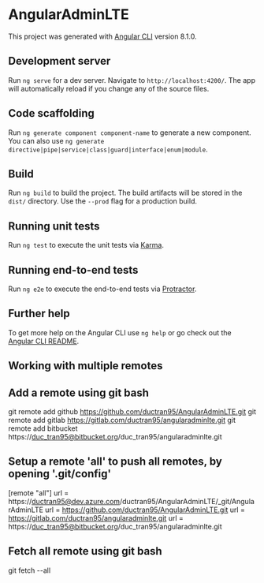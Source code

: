 # AngularAdminLTE

This project was generated with [Angular CLI](https://github.com/angular/angular-cli) version 8.1.0.

## Development server

Run `ng serve` for a dev server. Navigate to `http://localhost:4200/`. The app will automatically reload if you change any of the source files.

## Code scaffolding

Run `ng generate component component-name` to generate a new component. You can also use `ng generate directive|pipe|service|class|guard|interface|enum|module`.

## Build

Run `ng build` to build the project. The build artifacts will be stored in the `dist/` directory. Use the `--prod` flag for a production build.

## Running unit tests

Run `ng test` to execute the unit tests via [Karma](https://karma-runner.github.io).

## Running end-to-end tests

Run `ng e2e` to execute the end-to-end tests via [Protractor](http://www.protractortest.org/).

## Further help

To get more help on the Angular CLI use `ng help` or go check out the [Angular CLI README](https://github.com/angular/angular-cli/blob/master/README.md).

## Working with multiple remotes
## Add a remote using git bash

git remote add github https://github.com/ductran95/AngularAdminLTE.git
git remote add gitlab https://gitlab.com/ductran95/angularadminlte.git
git remote add bitbucket https://duc_tran95@bitbucket.org/duc_tran95/angularadminlte.git

## Setup a remote 'all' to push all remotes, by opening '.git/config'

[remote "all"]
    url = https://ductran95@dev.azure.com/ductran95/AngularAdminLTE/_git/AngularAdminLTE
    url = https://github.com/ductran95/AngularAdminLTE.git
	url = https://gitlab.com/ductran95/angularadminlte.git
	url = https://duc_tran95@bitbucket.org/duc_tran95/angularadminlte.git

## Fetch all remote using git bash

git fetch --all
